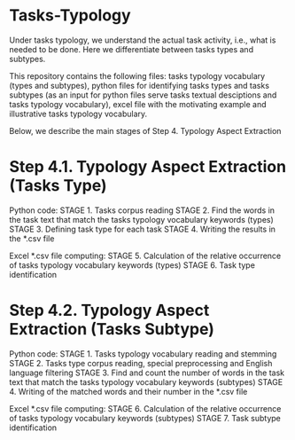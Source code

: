 # Tasks-Typology

Under tasks typology, we understand the actual task activity, i.e., what is needed to be done. Here we differentiate between tasks types and subtypes. 

This repository contains the following files: tasks typology vocabulary (types and subtypes), python files for identifying tasks types and tasks subtypes (as an input for python files serve tasks textual desciptions and tasks typology vocabulary), excel file with the motivating example and illustrative tasks typology vocabulary. 

Below, we describe the main stages of Step 4. Typology Aspect Extraction

# Step 4.1. Typology Aspect Extraction (Tasks Type)

Python code:
STAGE 1. Tasks corpus reading
STAGE 2. Find the words in the task text that match the tasks typology vocabulary keywords (types)
STAGE 3. Defining task type for each task
STAGE 4. Writing the results in the *.csv file

Excel *.csv file computing:
STAGE 5. Calculation of the relative occurrence of tasks typology vocabulary keywords (types)
STAGE 6. Task type identification

# Step 4.2. Typology Aspect Extraction (Tasks Subtype)

Python code:
STAGE 1. Tasks typology vocabulary reading and stemming
STAGE 2. Tasks type corpus reading, special preprocessing and English language filtering
STAGE 3. Find and count the number of words in the task text that match the tasks typology vocabulary keywords (subtypes) 
STAGE 4. Writing of the matched words and their number in the *.csv file

Excel *.csv file computing:
STAGE 6. Calculation of the relative occurrence of tasks typology vocabulary keywords (subtypes)
STAGE 7. Task subtype identification

